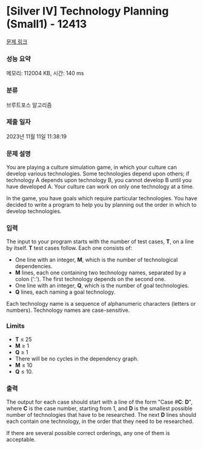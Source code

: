 # [Silver IV] Technology Planning (Small1) - 12413 

[문제 링크](https://www.acmicpc.net/problem/12413) 

### 성능 요약

메모리: 112004 KB, 시간: 140 ms

### 분류

브루트포스 알고리즘

### 제출 일자

2023년 11월 11일 11:38:19

### 문제 설명

<p>You are playing a culture simulation game, in which your culture can develop various technologies. Some technologies depend upon others; if technology A depends upon technology B, you cannot develop B until you have developed A. Your culture can work on only one technology at a time.</p>

<p>In the game, you have goals which require particular technologies. You have decided to write a program to help you by planning out the order in which to develop technologies.</p>

### 입력 

 <p>The input to your program starts with the number of test cases, <strong>T</strong>, on a line by itself. <strong>T</strong> test cases follow. Each one consists of:</p>

<ul>
	<li>One line with an integer, <strong>M</strong>, which is the number of technological dependencies.</li>
	<li><strong>M</strong> lines, each one containing two technology names, separated by a colon (':'). The first technology depends on the second one.</li>
	<li>One line with an integer, <strong>Q</strong>, which is the number of goal technologies.</li>
	<li><strong>Q</strong> lines, each naming a goal technology.</li>
</ul>

<p>Each technology name is a sequence of alphanumeric characters (letters or numbers). Technology names are case-sensitive.</p>

<h3>Limits</h3>

<ul>
	<li><strong>T</strong> ≤ 25</li>
	<li><strong>M</strong> ≥ 1</li>
	<li><strong>Q</strong> ≥ 1</li>
	<li>There will be no cycles in the dependency graph.</li>
	<li><strong>M</strong> ≤ 10</li>
	<li><strong>Q</strong> ≤ 10.</li>
</ul>

### 출력 

 <p>The output for each case should start with a line of the form "Case #<strong>C</strong>: <strong>D</strong>", where <strong>C</strong> is the case number, starting from 1, and <strong>D</strong> is the smallest possible number of technologies that have to be researched. The next <strong>D</strong> lines should each contain one technology, in the order that they need to be researched.</p>

<p>If there are several possible correct orderings, any one of them is acceptable.</p>

